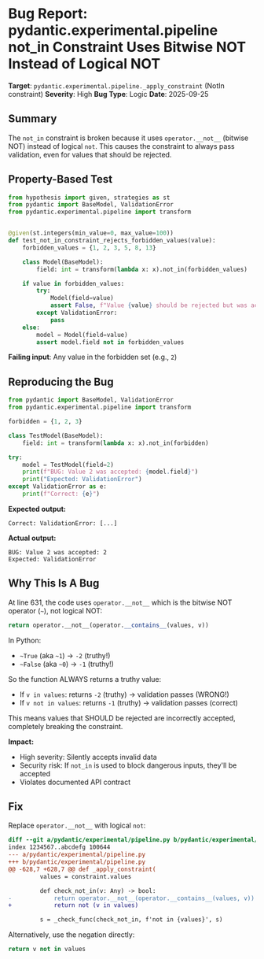 # Bug Report: pydantic.experimental.pipeline not_in Constraint Uses Bitwise NOT Instead of Logical NOT

**Target**: `pydantic.experimental.pipeline._apply_constraint` (NotIn constraint)
**Severity**: High
**Bug Type**: Logic
**Date**: 2025-09-25

## Summary

The `not_in` constraint is broken because it uses `operator.__not__` (bitwise NOT) instead of logical `not`. This causes the constraint to always pass validation, even for values that should be rejected.

## Property-Based Test

```python
from hypothesis import given, strategies as st
from pydantic import BaseModel, ValidationError
from pydantic.experimental.pipeline import transform


@given(st.integers(min_value=0, max_value=100))
def test_not_in_constraint_rejects_forbidden_values(value):
    forbidden_values = {1, 2, 3, 5, 8, 13}

    class Model(BaseModel):
        field: int = transform(lambda x: x).not_in(forbidden_values)

    if value in forbidden_values:
        try:
            Model(field=value)
            assert False, f"Value {value} should be rejected but was accepted"
        except ValidationError:
            pass
    else:
        model = Model(field=value)
        assert model.field not in forbidden_values
```

**Failing input**: Any value in the forbidden set (e.g., `2`)

## Reproducing the Bug

```python
from pydantic import BaseModel, ValidationError
from pydantic.experimental.pipeline import transform

forbidden = {1, 2, 3}

class TestModel(BaseModel):
    field: int = transform(lambda x: x).not_in(forbidden)

try:
    model = TestModel(field=2)
    print(f"BUG: Value 2 was accepted: {model.field}")
    print("Expected: ValidationError")
except ValidationError as e:
    print(f"Correct: {e}")
```

**Expected output:**
```
Correct: ValidationError: [...]
```

**Actual output:**
```
BUG: Value 2 was accepted: 2
Expected: ValidationError
```

## Why This Is A Bug

At line 631, the code uses `operator.__not__` which is the bitwise NOT operator (`~`), not logical NOT:

```python
return operator.__not__(operator.__contains__(values, v))
```

In Python:
- `~True` (aka `~1`) → `-2` (truthy!)
- `~False` (aka `~0`) → `-1` (truthy!)

So the function ALWAYS returns a truthy value:
- If `v in values`: returns `-2` (truthy) → validation passes (WRONG!)
- If `v not in values`: returns `-1` (truthy) → validation passes (correct)

This means values that SHOULD be rejected are incorrectly accepted, completely breaking the constraint.

**Impact:**
- High severity: Silently accepts invalid data
- Security risk: If `not_in` is used to block dangerous inputs, they'll be accepted
- Violates documented API contract

## Fix

Replace `operator.__not__` with logical `not`:

```diff
diff --git a/pydantic/experimental/pipeline.py b/pydantic/experimental/pipeline.py
index 1234567..abcdefg 100644
--- a/pydantic/experimental/pipeline.py
+++ b/pydantic/experimental/pipeline.py
@@ -628,7 +628,7 @@ def _apply_constraint(
         values = constraint.values

         def check_not_in(v: Any) -> bool:
-            return operator.__not__(operator.__contains__(values, v))
+            return not (v in values)

         s = _check_func(check_not_in, f'not in {values}', s)
```

Alternatively, use the negation directly:
```python
return v not in values
```